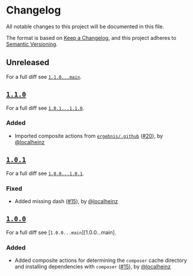 # Changelog

All notable changes to this project will be documented in this file.

The format is based on [Keep a Changelog](https://keepachangelog.com/en/1.0.0/), and this project adheres to [Semantic Versioning](https://semver.org/spec/v2.0.0.html).

## Unreleased

For a full diff see [`1.1.0...main`][1.1.0...main].

## [`1.1.0`][1.1.0]

For a full diff see [`1.0.1...1.1.0`][1.0.1...1.1.0].

### Added

- Imported composite actions from [`ergebnis/.github`](https://github.com/ergebnis/.github/tree/1.3.2) ([#20]), by [@localheinz]

## [`1.0.1`][1.0.1]

For a full diff see [`1.0.0...1.0.1`][1.0.0...1.0.1].

### Fixed

- Added missing dash ([#15]), by [@localheinz]

## [`1.0.0`][1.0.0]

For a full diff see [`1.0.0...main`][1.0.0...main].

### Added

- Added composite actions for determining the `composer` cache directory and installing dependencies with `composer` ([#15]), by [@localheinz]

[1.0.0]: https://github.com/hks-systeme/.github/releases/tag/1.0.0
[1.0.1]: https://github.com/hks-systeme/.github/releases/tag/1.0.1
[1.1.0]: https://github.com/hks-systeme/.github/releases/tag/1.1.0

[c45f220...1.0.0]: https://github.com/hks-systeme/.github/compare/c45f220...1.0.0
[1.0.0...1.0.1]: https://github.com/hks-systeme/.github/compare/1.0.0...1.0.1
[1.0.1...1.1.0]: https://github.com/hks-systeme/.github/compare/1.0.1...1.1.0
[1.1.0...main]: https://github.com/hks-systeme/.github/compare/1.1.0...main

[#15]: https://github.com/hks-systeme/.github/pull/15
[#19]: https://github.com/hks-systeme/.github/pull/19
[#20]: https://github.com/hks-systeme/.github/pull/20

[@localheinz]: https://github.com/localheinz
